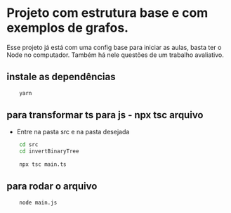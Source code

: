 # Projeto com estrutura base e com exemplos de grafos.
Esse projeto já está com uma config base para iniciar as aulas, basta ter o Node no computador. Também há nele questões de um trabalho avaliativo.

## instale as dependências
```bash
    yarn
```

## para transformar ts para js - npx tsc arquivo

- Entre na pasta src e na pasta desejada
```bash
    cd src
    cd invertBinaryTree
    
    npx tsc main.ts
```

## para rodar o arquivo
```bash
    node main.js
```
